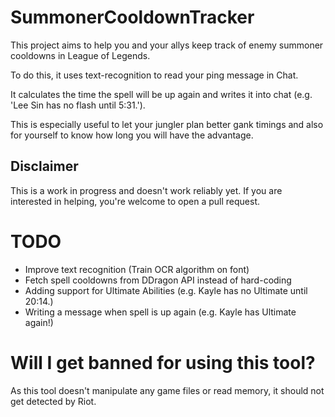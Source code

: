 # SummonerCooldownTracker
This project aims to help you and your allys keep track of enemy summoner cooldowns in League of Legends.

To do this, it uses text-recognition to read your ping message in Chat.


It calculates the time the spell will be up again and writes it into chat (e.g. 'Lee Sin has no flash until 5:31.').

This is especially useful to let your jungler plan better gank timings and also for yourself to know how long you will have the advantage.
## Disclaimer
This is a work in progress and doesn't work reliably yet. If you are interested in helping, you're welcome to open a pull request.
# TODO
- Improve text recognition (Train OCR algorithm on font)
- Fetch spell cooldowns from DDragon API instead of hard-coding
- Adding support for Ultimate Abilities (e.g. Kayle has no Ultimate until 20:14.)
- Writing a message when spell is up again (e.g. Kayle has Ultimate again!)
# Will I get banned for using this tool?
As this tool doesn't manipulate any game files or read memory, it should not get detected by Riot.
